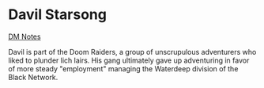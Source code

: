# Davil Starsong

[DM Notes](../campaign/pcs/declan-truefire/DM%20Notes.md)

Davil is part of the Doom Raiders, a group of unscrupulous adventurers who liked to plunder lich lairs. His gang ultimately gave up adventuring in favor of more steady "employment" managing the Waterdeep division of the Black Network.